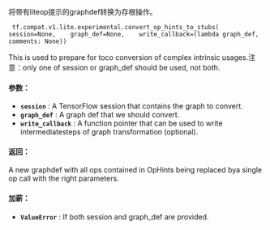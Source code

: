 将带有liteop提示的graphdef转换为存根操作。

```
 tf.compat.v1.lite.experimental.convert_op_hints_to_stubs(    session=None,    graph_def=None,    write_callback=(lambda graph_def, comments: None)) 
```

This is used to prepare for toco conversion of complex intrinsic usages.注意：only one of session or graph_def should be used, not both.

#### 参数：
- **`session`** : A TensorFlow session that contains the graph to convert.
- **`graph_def`** : A graph def that we should convert.
- **`write_callback`** : A function pointer that can be used to write intermediatesteps of graph transformation (optional).


#### 返回：
A new graphdef with all ops contained in OpHints being replaced bya single op call with the right parameters.

#### 加薪：
- **`ValueError`** : If both session and graph_def are provided.
